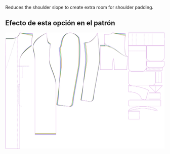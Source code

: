 
Reduces the shoulder slope to create extra room for shoulder padding.


## Efecto de esta opción en el patrón
![This image shows the effect of this option by superimposing several variants that have a different value for this option](carlita_shoulderslopereduction_sample.svg "Effect of this option on the pattern")
